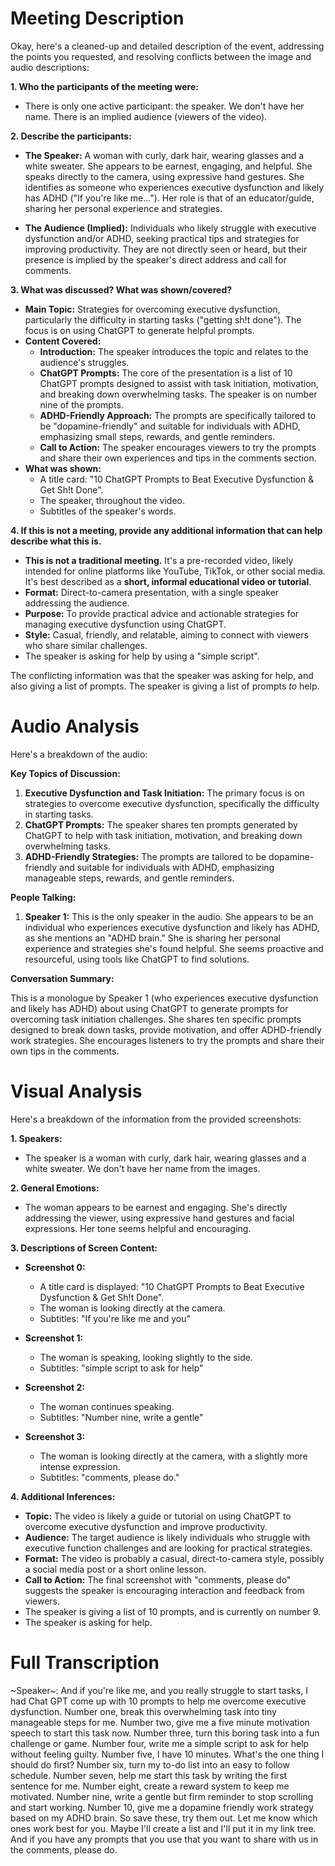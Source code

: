 # Meeting Description

Okay, here's a cleaned-up and detailed description of the event, addressing the points you requested, and resolving conflicts between the image and audio descriptions:

**1. Who the participants of the meeting were:**

*   There is only one active participant: the speaker. We don't have her name. There is an implied audience (viewers of the video).

**2. Describe the participants:**

*   **The Speaker:** A woman with curly, dark hair, wearing glasses and a white sweater. She appears to be earnest, engaging, and helpful. She speaks directly to the camera, using expressive hand gestures. She identifies as someone who experiences executive dysfunction and likely has ADHD ("If you're like me..."). Her role is that of an educator/guide, sharing her personal experience and strategies.

*   **The Audience (Implied):** Individuals who likely struggle with executive dysfunction and/or ADHD, seeking practical tips and strategies for improving productivity. They are not directly seen or heard, but their presence is implied by the speaker's direct address and call for comments.

**3. What was discussed? What was shown/covered?**

*   **Main Topic:** Strategies for overcoming executive dysfunction, particularly the difficulty in starting tasks ("getting sh!t done"). The focus is on using ChatGPT to generate helpful prompts.
*   **Content Covered:**
    *   **Introduction:** The speaker introduces the topic and relates to the audience's struggles.
    *   **ChatGPT Prompts:** The core of the presentation is a list of 10 ChatGPT prompts designed to assist with task initiation, motivation, and breaking down overwhelming tasks. The speaker is on number nine of the prompts.
    *   **ADHD-Friendly Approach:** The prompts are specifically tailored to be "dopamine-friendly" and suitable for individuals with ADHD, emphasizing small steps, rewards, and gentle reminders.
    *   **Call to Action:** The speaker encourages viewers to try the prompts and share their own experiences and tips in the comments section.
* **What was shown:**
    * A title card: "10 ChatGPT Prompts to Beat Executive Dysfunction & Get Sh!t Done".
    * The speaker, throughout the video.
    * Subtitles of the speaker's words.

**4. If this is not a meeting, provide any additional information that can help describe what this is.**

*   **This is not a traditional meeting.** It's a pre-recorded video, likely intended for online platforms like YouTube, TikTok, or other social media. It's best described as a **short, informal educational video or tutorial**.
*   **Format:** Direct-to-camera presentation, with a single speaker addressing the audience.
*   **Purpose:** To provide practical advice and actionable strategies for managing executive dysfunction using ChatGPT.
*   **Style:** Casual, friendly, and relatable, aiming to connect with viewers who share similar challenges.
*   The speaker is asking for help by using a "simple script".

The conflicting information was that the speaker was asking for help, and also giving a list of prompts. The speaker is giving a list of prompts *to* help.



# Audio Analysis

Here's a breakdown of the audio:

**Key Topics of Discussion:**

1.  **Executive Dysfunction and Task Initiation:** The primary focus is on strategies to overcome executive dysfunction, specifically the difficulty in starting tasks.
2.  **ChatGPT Prompts:** The speaker shares ten prompts generated by ChatGPT to help with task initiation, motivation, and breaking down overwhelming tasks.
3.  **ADHD-Friendly Strategies:** The prompts are tailored to be dopamine-friendly and suitable for individuals with ADHD, emphasizing manageable steps, rewards, and gentle reminders.

**People Talking:**

1.  **Speaker 1:** This is the only speaker in the audio. She appears to be an individual who experiences executive dysfunction and likely has ADHD, as she mentions an "ADHD brain." She is sharing her personal experience and strategies she's found helpful. She seems proactive and resourceful, using tools like ChatGPT to find solutions.

**Conversation Summary:**

This is a monologue by Speaker 1 (who experiences executive dysfunction and likely has ADHD) about using ChatGPT to generate prompts for overcoming task initiation challenges. She shares ten specific prompts designed to break down tasks, provide motivation, and offer ADHD-friendly work strategies. She encourages listeners to try the prompts and share their own tips in the comments.



# Visual Analysis

Here's a breakdown of the information from the provided screenshots:

**1. Speakers:**

*   The speaker is a woman with curly, dark hair, wearing glasses and a white sweater. We don't have her name from the images.

**2. General Emotions:**

*   The woman appears to be earnest and engaging. She's directly addressing the viewer, using expressive hand gestures and facial expressions. Her tone seems helpful and encouraging.

**3. Descriptions of Screen Content:**

*   **Screenshot 0:**
    *   A title card is displayed: "10 ChatGPT Prompts to Beat Executive Dysfunction & Get Sh!t Done".
    *   The woman is looking directly at the camera.
    *   Subtitles: "If you're like me and you"

*   **Screenshot 1:**
    *   The woman is speaking, looking slightly to the side.
    *   Subtitles: "simple script to ask for help"

*   **Screenshot 2:**
    *   The woman continues speaking.
    *   Subtitles: "Number nine, write a gentle"

*   **Screenshot 3:**
    *   The woman is looking directly at the camera, with a slightly more intense expression.
    *   Subtitles: "comments, please do."

**4. Additional Inferences:**

*   **Topic:** The video is likely a guide or tutorial on using ChatGPT to overcome executive dysfunction and improve productivity.
*   **Audience:** The target audience is likely individuals who struggle with executive function challenges and are looking for practical strategies.
*   **Format:** The video is probably a casual, direct-to-camera style, possibly a social media post or a short online lesson.
*   **Call to Action:** The final screenshot with "comments, please do" suggests the speaker is encouraging interaction and feedback from viewers.
*   The speaker is giving a list of 10 prompts, and is currently on number 9.
*   The speaker is asking for help.



# Full Transcription

~Speaker~: And if you're like me, and you really struggle to start tasks, I had Chat GPT come up with 10 prompts to help me overcome executive dysfunction. Number one, break this overwhelming task into tiny manageable steps for me. Number two, give me a five minute motivation speech to start this task now. Number three, turn this boring task into a fun challenge or game. Number four, write me a simple script to ask for help without feeling guilty. Number five, I have 10 minutes. What's the one thing I should do first? Number six, turn my to-do list into an easy to follow schedule. Number seven, help me start this task by writing the first sentence for me. Number eight, create a reward system to keep me motivated. Number nine, write a gentle but firm reminder to stop scrolling and start working. Number 10, give me a dopamine friendly work strategy based on my ADHD brain. So save these, try them out. Let me know which ones work best for you. Maybe I'll create a list and I'll put it in my link tree. And if you have any prompts that you use that you want to share with us in the comments, please do.